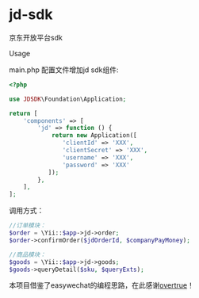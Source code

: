 # jd-sdk
京东开放平台sdk

Usage

main.php 配置文件增加jd sdk组件:

```php
<?php

use JDSDK\Foundation\Application;

return [
    'components' => [
        'jd' => function () {
            return new Application([
               'clientId' => 'XXX',
               'clientSecret' => 'XXX',
               'username' => 'XXX',
               'password' => 'XXX'
           ]);
        },
    ],
];
```

调用方式：

```php
//订单模块：
$order = \Yii::$app->jd->order;
$order->confirmOrder($jdOrderId, $companyPayMoney);

//商品模块：
$goods = \Yii::$app->jd->goods;
$goods->queryDetail($sku, $queryExts);
```

本项目借鉴了easywechat的编程思路，在此感谢[overtrue](https://github.com/overtrue)！
